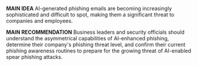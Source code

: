 **MAIN IDEA**
AI-generated phishing emails are becoming increasingly sophisticated and difficult to spot, making them a significant threat to companies and employees.

**MAIN RECOMMENDATION**
Business leaders and security officials should understand the asymmetrical capabilities of AI-enhanced phishing, determine their company's phishing threat level, and confirm their current phishing awareness routines to prepare for the growing threat of AI-enabled spear phishing attacks.
